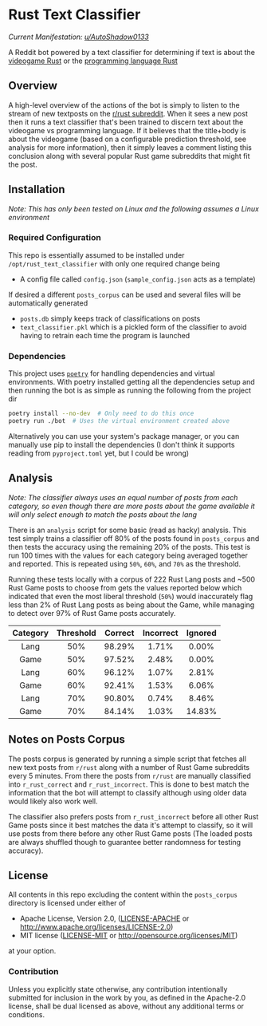 # Rust Text Classifier

_Current Manifestation:
[u/AutoShadow0133](https://www.reddit.com/user/AutoShadow0133/)_

A Reddit bot powered by a text classifier for determining if text is about the
[videogame Rust](https://rust.facepunch.com) or the
[programming language Rust](https://www.rust-lang.org)

## Overview

A high-level overview of the actions of the bot is simply to listen to the
stream of new textposts on the
[r/rust subreddit](https://www.reddit.com/r/rust/). When it sees a new post
then it runs a text classifier that's been trained to discern text about the
videogame vs programming language. If it believes that the title+body is about
the videogame (based on a configurable prediction threshold, see analysis for
more information), then it simply leaves a comment listing this conclusion
along with several popular Rust game subreddits that might fit the post.

## Installation

_Note: This has only been tested on Linux and the following assumes a Linux
environment_

### Required Configuration

This repo is essentially assumed to be installed under
`/opt/rust_text_classifier` with only one required change being

- A config file called `config.json` (`sample_config.json` acts as a template)

If desired a different `posts_corpus` can be used and several files will be
automatically generated

- `posts.db` simply keeps track of classifications on posts
- `text_classifier.pkl` which is a pickled form of the classifier to avoid having to retrain each time the program is launched

### Dependencies

This project uses [`poetry`](https://github.com/python-poetry/poetry) for
handling dependencies and virtual environments. With poetry installed getting
all the dependencies setup and then running the bot is as simple as running the
following from the project dir

```bash
poetry install --no-dev  # Only need to do this once
poetry run ./bot  # Uses the virtual environment created above
```

Alternatively you can use your system's package manager, or you can manually
use pip to install the dependencies (I don't think it supports reading from
`pyproject.toml` yet, but I could be wrong)

## Analysis

<!-- TODO: update this to talk about the new corpus -->

_Note: The classifier always uses an equal number of posts from each category,
so even though there are more posts about the game available it will only
select enough to match the posts about the lang_

There is an `analysis` script for some basic (read as hacky) analysis. This
test simply trains a classifier off 80% of the posts found in `posts_corpus`
and then tests the accuracy using the remaining 20% of the posts. This test is
run 100 times with the values for each category being averaged together and
reported. This is repeated using `50%`, `60%`, and `70%` as the threshold.

Running these tests locally with a corpus of 222 Rust Lang posts and ~500 Rust
Game posts to choose from gets the values reported below which indicated that
even the most liberal threshold (`50%`) would inaccurately flag less than 2% of
Rust Lang posts as being about the Game, while managing to detect over 97% of
Rust Game posts accurately.

| Category | Threshold | Correct | Incorrect | Ignored |
| :---: | :---: | :---: | :---: | :---: |
| Lang | 50% | 98.29% | 1.71% | 0.00% |
| Game | 50% | 97.52% | 2.48% | 0.00% |
| Lang | 60% | 96.12% | 1.07% | 2.81% |
| Game | 60% | 92.41% | 1.53% | 6.06% |
| Lang | 70% | 90.80% | 0.74% | 8.46% |
| Game | 70% | 84.14% | 1.03% | 14.83% |

## Notes on Posts Corpus

The posts corpus is generated by running a simple script that fetches all new
text posts from `r/rust` along with a number of Rust Game subreddits every 5
minutes. From there the posts from `r/rust` are manually classified into
`r_rust_correct` and `r_rust_incorrect`. This is done to best match the
information that the bot will attempt to classify although using older data
would likely also work well.

The classifier also prefers posts from `r_rust_incorrect` before all other Rust
Game posts since it best matches the data it's attempt to classify, so it will
use posts from there before any other Rust Game posts (The loaded posts are
always shuffled though to guarantee better randomness for testing accuracy).

## License

All contents in this repo excluding the content within the `posts_corpus`
directory is licensed under either of

 - Apache License, Version 2.0, ([LICENSE-APACHE](LICENSE-APACHE) or http://www.apache.org/licenses/LICENSE-2.0)
 - MIT license ([LICENSE-MIT](LICENSE-MIT) or http://opensource.org/licenses/MIT)

at your option.

### Contribution

Unless you explicitly state otherwise, any contribution intentionally submitted
for inclusion in the work by you, as defined in the Apache-2.0 license, shall
be dual licensed as above, without any additional terms or conditions.
